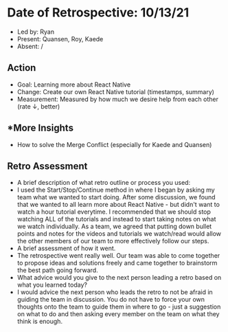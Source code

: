 # Date of Retrospective: 10/13/21

* Led by: Ryan
* Present: Quansen, Roy, Kaede
* Absent: /

## Action

* Goal: Learning more about React Native
* Change: Create our own React Native tutorial (timestamps, summary)
* Measurement: Measured by how much we desire help from each other (rate $\downarrow$, better)

## *More Insights

* How to solve the Merge Conflict (especially for Kaede and Quansen)

## Retro Assessment

* A brief description of what retro outline or process you used: 
* I used the Start/Stop/Continue method in where I began by asking my team what we wanted to start doing. After some discussion, we found that we wanted to all learn more about React Native - but didn't want to watch a hour tutorial everytime. I recommended that we should stop watching ALL of the tutorials and instead to start taking notes on what we watch individually. As a team, we agreed that putting down bullet points and notes for the videos and tutorials we watch/read would allow the other members of our team to more effectively follow our steps. 
* A brief assessment of how it went.
* The retrospective went really well. Our team was able to come together to propose ideas and solutions freely and came together to brainstorm the best path going forward.
* What advice would you give to the next person leading a retro
  based on what you learned today?
* I would advice the next person who leads the retro to not be afraid in guiding the team in discussion. You do not have to force your own thoughts onto the team to guide them in where to go - just a suggestion on what to do and then asking every member on the team on what they think is enough.

  
